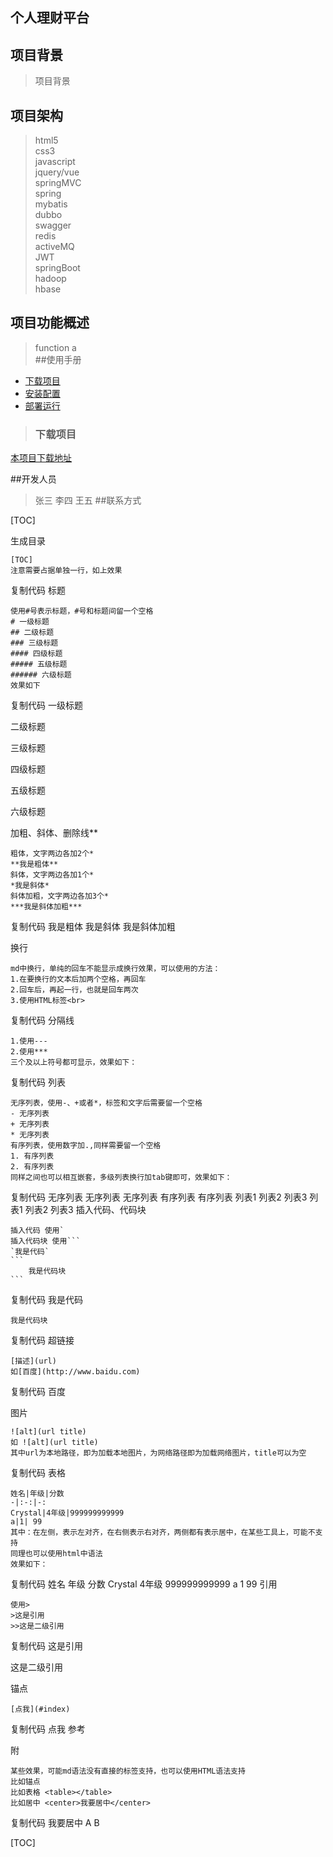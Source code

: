 ## 个人理财平台


## 项目背景
> 项目背景 <br>
> 
>
>
## 项目架构
> html5 <br>
>css3 <br>
>javascript<br>
>jquery/vue <br>
>springMVC<br>
>spring<br>
>mybatis<br>
>dubbo<br>
>swagger<br>
>redis<br>
>activeMQ<br>
>JWT<br>
>springBoot<br>
>hadoop<br>
>hbase<br>
## 项目功能概述
>function a<br>
##使用手册
 * [下载项目](#下载项目)
 * [安装配置](#安装配置)
 * [部署运行](#部署运行)
 >###  下载项目
[本项目下载地址](http://www.baidu.com)

##开发人员
>张三
>李四
>王五
##联系方式


[TOC]

生成目录

    [TOC]
    注意需要占据单独一行，如上效果
复制代码
标题

    使用#号表示标题，#号和标题间留一个空格
    # 一级标题
    ## 二级标题
    ### 三级标题
    #### 四级标题
    ##### 五级标题
    ###### 六级标题
    效果如下
复制代码
一级标题

二级标题

三级标题

四级标题

五级标题

六级标题

加粗、斜体、删除线**

    粗体，文字两边各加2个*
    **我是粗体**
    斜体，文字两边各加1个*
    *我是斜体*
    斜体加粗，文字两边各加3个*
    ***我是斜体加粗***
复制代码
我是粗体
我是斜体
我是斜体加粗

换行

    md中换行，单纯的回车不能显示成换行效果，可以使用的方法：
    1.在要换行的文本后加两个空格，再回车
    2.回车后，再起一行，也就是回车两次
    3.使用HTML标签<br>
复制代码
分隔线

    1.使用---
    2.使用***
    三个及以上符号都可显示，效果如下：
复制代码
列表

    无序列表，使用-、+或者*，标签和文字后需要留一个空格
    - 无序列表
    + 无序列表
    * 无序列表
    有序列表，使用数字加.,同样需要留一个空格
    1. 有序列表
    2. 有序列表
    同样之间也可以相互嵌套，多级列表换行加tab键即可，效果如下：
复制代码
无序列表
无序列表
无序列表
有序列表
有序列表
列表1
列表2
列表3
列表1
列表2
列表3
插入代码、代码块

    插入代码 使用`
    插入代码块 使用```
    `我是代码`
    ```
        我是代码块
    ```
复制代码
我是代码

    我是代码块
复制代码
超链接

    [描述](url)
    如[百度](http://www.baidu.com)
复制代码
百度

图片

    ![alt](url title)
    如 ![alt](url title)
    其中url为本地路径，即为加载本地图片，为网络路径即为加载网络图片，title可以为空
复制代码
表格

    姓名|年级|分数
    -|:-:|-:
    Crystal|4年级|999999999999
    a|1| 99
    其中：在左侧，表示左对齐，在右侧表示右对齐，两侧都有表示居中，在某些工具上，可能不支持
    同理也可以使用html中语法
    效果如下：
复制代码
姓名	年级	分数
Crystal	4年级	999999999999
a	1	99
引用

    使用>
    >这是引用
    >>这是二级引用
复制代码
这是引用

这是二级引用

锚点

    [点我](#index)
复制代码
点我
参考

附

    某些效果，可能md语法没有直接的标签支持，也可以使用HTML语法支持
    比如锚点 
    比如表格 <table></table>
    比如居中 <center>我要居中</center>
复制代码
我要居中
A	B


[TOC]

